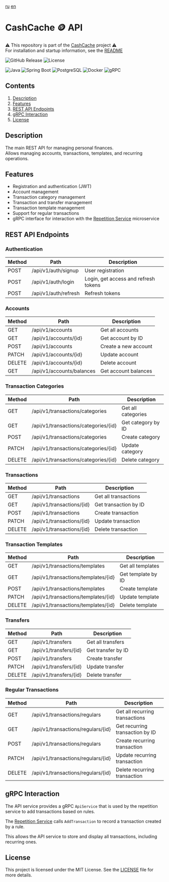[ru](https://github.com/steqa-cashcache/api) [en](https://github.com/steqa-cashcache/.github/blob/main/locale/api/README.en.md)

# CashCache :coin: API
:warning: This repository is part of the [CashCache](https://github.com/steqa-cashcache) project :warning:  
For installation and startup information, see the [README](https://github.com/steqa-cashcache/.github/blob/main/locale/README.en.md)

![GitHub Release](https://img.shields.io/github/v/release/steqa-cashcache/api)
![License](https://img.shields.io/badge/license-MIT-green)

![Java](https://img.shields.io/badge/Java-f58312.svg?style=flat&logo=openjdk&logoColor=white)
![Spring Boot](https://img.shields.io/badge/Spring%20Boot-6db240?style=flat&logo=springboot&logoColor=white)
![PostgreSQL](https://img.shields.io/badge/PostgreSQL-326790.svg?style=flat&logo=postgresql&logoColor=white)
![Docker](https://img.shields.io/badge/Docker-2496ed?logo=docker&logoColor=white)
![gRPC](https://img.shields.io/badge/gRPC-2ca6af.svg?style=flat&logo=grpc&logoColor=white)

## Contents
1. [Description](#description)
2. [Features](#features)
3. [REST API Endpoints](#rest-api-endpoints)
4. [gRPC Interaction](#grpc-interaction)
5. [License](#license)

## Description
The main REST API for managing personal finances.  
Allows managing accounts, transactions, templates, and recurring operations.

## Features
- Registration and authentication (JWT)
- Account management
- Transaction category management
- Transaction and transfer management
- Transaction template management
- Support for regular transactions
- gRPC interface for interaction with the [Repetition Service](https://github.com/steqa-cashcache/repetition-service) microservice

## REST API Endpoints

### Authentication  
| Method | Path                 | Description                              |
|--------|----------------------|------------------------------------------|
| POST   | /api/v1/auth/signup  | User registration                        |
| POST   | /api/v1/auth/login   | Login, get access and refresh tokens     |
| POST   | /api/v1/auth/refresh | Refresh tokens                           |

### Accounts  
| Method | Path                      | Description               |
|--------|---------------------------|---------------------------|
| GET    | /api/v1/accounts          | Get all accounts          |
| GET    | /api/v1/accounts/{id}     | Get account by ID         |
| POST   | /api/v1/accounts          | Create a new account      |
| PATCH  | /api/v1/accounts/{id}     | Update account            |
| DELETE | /api/v1/accounts/{id}     | Delete account            |
| GET    | /api/v1/accounts/balances | Get account balances      |

### Transaction Categories  
| Method | Path                                 | Description            |
|--------|--------------------------------------|------------------------|
| GET    | /api/v1/transactions/categories      | Get all categories     |
| GET    | /api/v1/transactions/categories/{id} | Get category by ID     |
| POST   | /api/v1/transactions/categories      | Create category        |
| PATCH  | /api/v1/transactions/categories/{id} | Update category        |
| DELETE | /api/v1/transactions/categories/{id} | Delete category        |

### Transactions  
| Method | Path                      | Description           |
|--------|---------------------------|-----------------------|
| GET    | /api/v1/transactions      | Get all transactions  |
| GET    | /api/v1/transactions/{id} | Get transaction by ID |
| POST   | /api/v1/transactions      | Create transaction    |
| PATCH  | /api/v1/transactions/{id} | Update transaction    |
| DELETE | /api/v1/transactions/{id} | Delete transaction    |

### Transaction Templates  
| Method | Path                                 | Description         |
|--------|--------------------------------------|---------------------|
| GET    | /api/v1/transactions/templates       | Get all templates   |
| GET    | /api/v1/transactions/templates/{id}  | Get template by ID  |
| POST   | /api/v1/transactions/templates       | Create template     |
| PATCH  | /api/v1/transactions/templates/{id}  | Update template     |
| DELETE | /api/v1/transactions/templates/{id}  | Delete template     |

### Transfers  
| Method | Path                   | Description       |
|--------|------------------------|-------------------|
| GET    | /api/v1/transfers      | Get all transfers |
| GET    | /api/v1/transfers/{id} | Get transfer by ID|
| POST   | /api/v1/transfers      | Create transfer   |
| PATCH  | /api/v1/transfers/{id} | Update transfer   |
| DELETE | /api/v1/transfers/{id} | Delete transfer   |

### Regular Transactions  
| Method | Path                               | Description                     |
| ------ | ---------------------------------- | ------------------------------- |
| GET    | /api/v1/transactions/regulars      | Get all recurring transactions  |
| GET    | /api/v1/transactions/regulars/{id} | Get recurring transaction by ID |
| POST   | /api/v1/transactions/regulars      | Create recurring transaction    |
| PATCH  | /api/v1/transactions/regulars/{id} | Update recurring transaction    |
| DELETE | /api/v1/transactions/regulars/{id} | Delete recurring transaction    |

## gRPC Interaction

The API service provides a gRPC `ApiService` that is used by the repetition service to add transactions based on rules.

The [Repetition Service](https://github.com/steqa-cashcache/repetition-service) calls `AddTransaction` to record a transaction created by a rule.

This allows the API service to store and display all transactions, including recurring ones.

## License
This project is licensed under the MIT License. See the [LICENSE](https://github.com/steqa-cashcache/api?tab=MIT-1-ov-file) file for more details.
